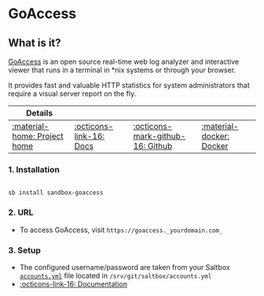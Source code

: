 # GoAccess

## What is it?

[GoAccess](https://goaccess.io/) is an open source real-time web log analyzer and interactive viewer that runs in a terminal in *nix systems or through your browser.

It provides fast and valuable HTTP statistics for system administrators that require a visual server report on the fly.

| Details     |             |             |             |
|-------------|-------------|-------------|-------------|
| [:material-home: Project home ](https://goaccess.io/) | [:octicons-link-16: Docs](https://goaccess.io/man) | [:octicons-mark-github-16: Github](https://goaccess.io/github) | [:material-docker: Docker ](https://hub.docker.com/r/gregyankovoy/goaccess)|

### 1. Installation

``` shell

sb install sandbox-goaccess

```

### 2. URL

- To access GoAccess, visit `https://goaccess._yourdomain.com_`

### 3. Setup
- The configured username/password are taken from your Saltbox [`accounts.yml`](/saltbox/install/install/#configuration) file located in `/srv/git/saltbox/accounts.yml`
- [:octicons-link-16: Documentation](https://goaccess.io/man)
